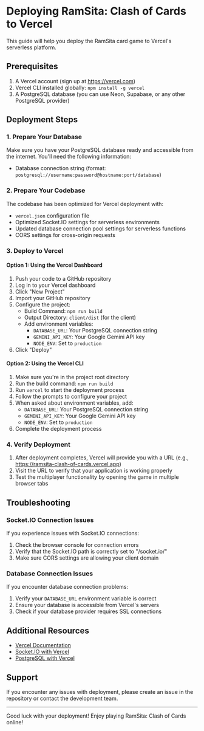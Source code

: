 # Deploying RamSita: Clash of Cards to Vercel

This guide will help you deploy the RamSita card game to Vercel's serverless platform.

## Prerequisites

1. A Vercel account (sign up at https://vercel.com)
2. Vercel CLI installed globally: `npm install -g vercel`
3. A PostgreSQL database (you can use Neon, Supabase, or any other PostgreSQL provider)

## Deployment Steps

### 1. Prepare Your Database

Make sure you have your PostgreSQL database ready and accessible from the internet. You'll need the following information:
- Database connection string (format: `postgresql://username:password@hostname:port/database`)

### 2. Prepare Your Codebase

The codebase has been optimized for Vercel deployment with:
- `vercel.json` configuration file
- Optimized Socket.IO settings for serverless environments
- Updated database connection pool settings for serverless functions
- CORS settings for cross-origin requests

### 3. Deploy to Vercel

#### Option 1: Using the Vercel Dashboard

1. Push your code to a GitHub repository
2. Log in to your Vercel dashboard
3. Click "New Project"
4. Import your GitHub repository
5. Configure the project:
   - Build Command: `npm run build`
   - Output Directory: `client/dist` (for the client)
   - Add environment variables:
     - `DATABASE_URL`: Your PostgreSQL connection string
     - `GEMINI_API_KEY`: Your Google Gemini API key
     - `NODE_ENV`: Set to `production`
6. Click "Deploy"

#### Option 2: Using the Vercel CLI

1. Make sure you're in the project root directory
2. Run the build command: `npm run build`
3. Run `vercel` to start the deployment process
4. Follow the prompts to configure your project
5. When asked about environment variables, add:
   - `DATABASE_URL`: Your PostgreSQL connection string
   - `GEMINI_API_KEY`: Your Google Gemini API key
   - `NODE_ENV`: Set to `production`
6. Complete the deployment process

### 4. Verify Deployment

1. After deployment completes, Vercel will provide you with a URL (e.g., https://ramsita-clash-of-cards.vercel.app)
2. Visit the URL to verify that your application is working properly
3. Test the multiplayer functionality by opening the game in multiple browser tabs

## Troubleshooting

### Socket.IO Connection Issues

If you experience issues with Socket.IO connections:

1. Check the browser console for connection errors
2. Verify that the Socket.IO path is correctly set to "/socket.io/"
3. Make sure CORS settings are allowing your client domain

### Database Connection Issues

If you encounter database connection problems:

1. Verify your `DATABASE_URL` environment variable is correct
2. Ensure your database is accessible from Vercel's servers
3. Check if your database provider requires SSL connections

## Additional Resources

- [Vercel Documentation](https://vercel.com/docs)
- [Socket.IO with Vercel](https://socket.io/docs/v4/serverless-integration/)
- [PostgreSQL with Vercel](https://vercel.com/guides/deploying-a-postgresql-database)

## Support

If you encounter any issues with deployment, please create an issue in the repository or contact the development team.

---

Good luck with your deployment! Enjoy playing RamSita: Clash of Cards online!